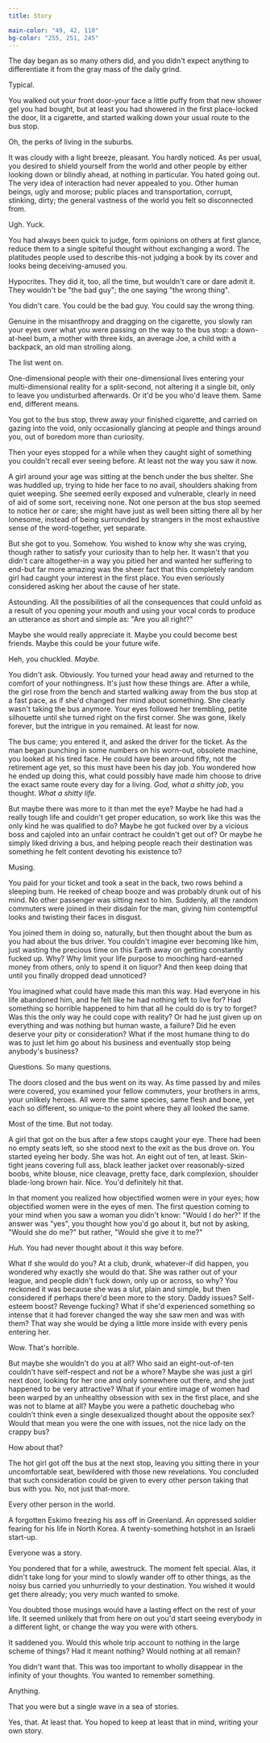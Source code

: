 ```yaml
---
title: Story

main-color: "49, 42, 110"
bg-color: "255, 251, 245"
---
```


The day began as so many others did, and you didn't expect anything to differentiate it from the gray mass of the daily grind.

Typical.

You walked out your front door-your face a little puffy from that new shower gel you had bought, but at least you had showered in the first place-locked the door, lit a cigarette, and started walking down your usual route to the bus stop.

Oh, the perks of living in the suburbs.

It was cloudy with a light breeze, pleasant. You hardly noticed. As per usual, you desired to shield yourself from the world and other people by either looking down or blindly ahead, at nothing in particular. You hated going out. The very idea of interaction had never appealed to you. Other human beings, ugly and morose; public places and transportation, corrupt, stinking, dirty; the general vastness of the world you felt so disconnected from.

Ugh. Yuck.

You had always been quick to judge, form opinions on others at first glance, reduce them to a single spiteful thought without exchanging a word. The platitudes people used to describe this-not judging a book by its cover and looks being deceiving-amused you.

Hypocrites. They did it, too, all the time, but wouldn't care or dare admit it. They wouldn't be "the bad guy"; the one saying "the wrong thing".

You didn't care. You could be the bad guy. You could say the wrong thing.

Genuine in the misanthropy and dragging on the cigarette, you slowly ran your eyes over what you were passing on the way to the bus stop: a down-at-heel bum, a mother with three kids, an average Joe, a child with a backpack, an old man strolling along.

The list went on.

One-dimensional people with their one-dimensional lives entering your multi-dimensional reality for a split-second, not altering it a single bit, only to leave you undisturbed afterwards. Or it'd be you who'd leave them. Same end, different means.

You got to the bus stop, threw away your finished cigarette, and carried on gazing into the void, only occasionally glancing at people and things around you, out of boredom more than curiosity.

Then your eyes stopped for a while when they caught sight of something you couldn't recall ever seeing before. At least not the way you saw it now.

A girl around your age was sitting at the bench under the bus shelter. She was huddled up, trying to hide her face to no avail, shoulders shaking from quiet weeping. She seemed eerily exposed and vulnerable, clearly in need of aid of some sort, receiving none. Not one person at the bus stop seemed to notice her or care; she might have just as well been sitting there all by her lonesome, instead of being surrounded by strangers in the most exhaustive sense of the word-together, yet separate.

But she got to you. Somehow. You wished to know why she was crying, though rather to satisfy your curiosity than to help her. It wasn't that you didn't care altogether-in a way you pitied her and wanted her suffering to end-but far more amazing was the sheer fact that this completely random girl had caught your interest in the first place. You even seriously considered asking her about the cause of her state.

Astounding. All the possibilities of all the consequences that could unfold as a result of you opening your mouth and using your vocal cords to produce an utterance as short and simple as: "Are you all right?"

Maybe she would really appreciate it. Maybe you could become best friends. Maybe this could be your future wife.

Heh, you chuckled. *Maybe.*

You didn't ask. Obviously. You turned your head away and returned to the comfort of your nothingness. It's just how these things are. After a while, the girl rose from the bench and started walking away from the bus stop at a fast pace, as if she'd changed her mind about something. She clearly wasn't taking the bus anymore. Your eyes followed her trembling, petite silhouette until she turned right on the first corner. She was gone, likely forever, but the intrigue in you remained. At least for now.

The bus came; you entered it, and asked the driver for the ticket. As the man began punching in some numbers on his worn-out, obsolete machine, you looked at his tired face. He could have been around fifty, not the retirement age yet, so this must have been his day job. You wondered how he ended up doing this, what could possibly have made him choose to drive the exact same route every day for a living. *God, what a shitty job*, you thought. *What a shitty life.*

But maybe there was more to it than met the eye? Maybe he had had a really tough life and couldn't get proper education, so work like this was the only kind he was qualified to do? Maybe he got fucked over by a vicious boss and cajoled into an unfair contract he couldn't get out of? Or maybe he simply liked driving a bus, and helping people reach their destination was something he felt content devoting his existence to?

Musing.

You paid for your ticket and took a seat in the back, two rows behind a sleeping bum. He reeked of cheap booze and was probably drunk out of his mind. No other passenger was sitting next to him. Suddenly, all the random commuters were joined in their disdain for the man, giving him contemptful looks and twisting their faces in disgust.

You joined them in doing so, naturally, but then thought about the bum as you had about the bus driver. You couldn't imagine ever becoming like him, just wasting the precious time on this Earth away on getting constantly fucked up. Why? Why limit your life purpose to mooching hard-earned money from others, only to spend it on liquor? And then keep doing that until you finally dropped dead unnoticed?

You imagined what could have made this man this way. Had everyone in his life abandoned him, and he felt like he had nothing left to live for? Had something so horrible happened to him that all he could do is try to forget? Was this the only way he could cope with reality? Or had he just given up on everything and was nothing but human waste, a failure? Did he even deserve your pity or consideration? What if the most humane thing to do was to just let him go about his business and eventually stop being anybody's business?

Questions. So many questions.

The doors closed and the bus went on its way. As time passed by and miles were covered, you examined your fellow commuters, your brothers in arms, your unlikely heroes. All were the same species, same flesh and bone, yet each so different, so unique-to the point where they all looked the same.

Most of the time. But not today.

A girl that got on the bus after a few stops caught your eye. There had been no empty seats left, so she stood next to the exit as the bus drove on. You started eyeing her body. She was hot. An eight out of ten, at least. Skin-tight jeans covering full ass, black leather jacket over reasonably-sized boobs, white blouse, nice cleavage, pretty face, dark complexion, shoulder blade-long brown hair. Nice. You'd definitely hit that.

In that moment you realized how objectified women were in your eyes; how objectified women were in the eyes of men. The first question coming to your mind when you saw a woman you didn't know: "Would I do her?" If the answer was "yes", you thought how you'd go about it, but not by asking, "Would she do me?" but rather, "Would she give it to me?"

*Huh.* You had never thought about it this way before.

What if she would do you? At a club, drunk, whatever-if did happen, you wondered why exactly she would do that. She was rather out of your league, and people didn't fuck down, only up or across, so why? You reckoned it was because she was a slut, plain and simple, but then considered if perhaps there'd been more to the story. Daddy issues? Self-esteem boost? Revenge fucking? What if she'd experienced something so intense that it had forever changed the way she saw men and was with them? That way she would be dying a little more inside with every penis entering her.

Wow. That's horrible.

But maybe she wouldn't do you at all? Who said an eight-out-of-ten couldn't have self-respect and not be a whore? Maybe she was just a girl next door, looking for her one and only somewhere out there, and she just happened to be very attractive? What if your entire image of women had been warped by an unhealthy obsession with sex in the first place, and she was not to blame at all? Maybe you were a pathetic douchebag who couldn't think even a single desexualized thought about the opposite sex? Would that mean you were the one with issues, not the nice lady on the crappy bus?

How about that?

The hot girl got off the bus at the next stop, leaving you sitting there in your uncomfortable seat, bewildered with those new revelations. You concluded that such consideration could be given to every other person taking that bus with you. No, not just that-more.

Every other person in the world.

A forgotten Eskimo freezing his ass off in Greenland. An oppressed soldier fearing for his life in North Korea. A twenty-something hotshot in an Israeli start-up.

Everyone was a story.

You pondered that for a while, awestruck. The moment felt special. Alas, it didn't take long for your mind to slowly wander off to other things, as the noisy bus carried you unhurriedly to your destination. You wished it would get there already; you very much wanted to smoke.

You doubted those musings would have a lasting effect on the rest of your life. It seemed unlikely that from here on out you'd start seeing everybody in a different light, or change the way you were with others.

It saddened you. Would this whole trip account to nothing in the large scheme of things? Had it meant nothing? Would nothing at all remain?

You didn't want that. This was too important to wholly disappear in the infinity of your thoughts. You wanted to remember something.

Anything.

That you were but a single wave in a sea of stories.

Yes, that. At least that. You hoped to keep at least that in mind, writing your own story.